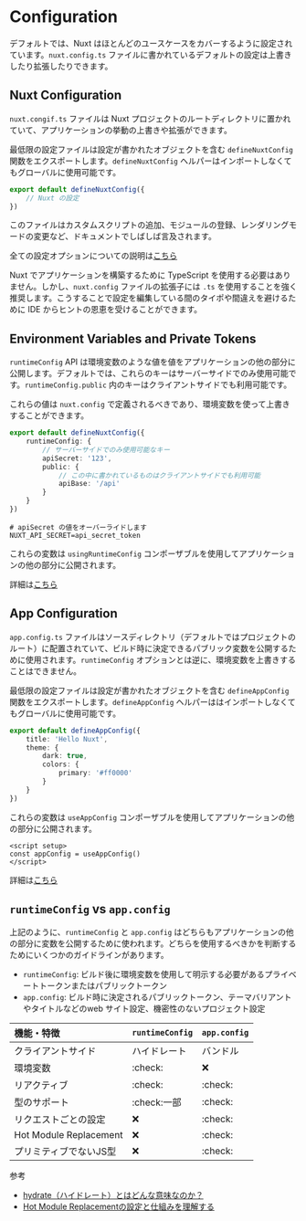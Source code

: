 # Configuration
デフォルトでは、Nuxt はほとんどのユースケースをカバーするように設定されています。`nuxt.config.ts` ファイルに書かれているデフォルトの設定は上書きしたり拡張したりできます。

## Nuxt Configuration
`nuxt.congif.ts` ファイルは Nuxt プロジェクトのルートディレクトリに置かれていて、アプリケーションの挙動の上書きや拡張ができます。

最低限の設定ファイルは設定が書かれたオブジェクトを含む `defineNuxtConfig` 関数をエクスポートします。`defineNuxtConfig` ヘルパーはインポートしなくてもグローバルに使用可能です。
```ts
export default defineNuxtConfig({
    // Nuxt の設定
})
```
このファイルはカスタムスクリプトの追加、モジュールの登録、レンダリングモードの変更など、ドキュメントでしばしば言及されます。

全ての設定オプションについての説明は[こちら](https://nuxt.com/docs/api/configuration/nuxt-config)

Nuxt でアプリケーションを構築するために TypeScript を使用する必要はありません。しかし、`nuxt.config` ファイルの拡張子には `.ts` を使用することを強く推奨します。こうすることで設定を編集している間のタイポや間違えを避けるために IDE からヒントの恩恵を受けることができます。

## Environment Variables and Private Tokens
`runtimeConfig` API は環境変数のような値を値をアプリケーションの他の部分に公開します。デフォルトでは、これらのキーはサーバーサイドでのみ使用可能です。`runtimeConfig.public` 内のキーはクライアントサイドでも利用可能です。

これらの値は `nuxt.config` で定義されるべきであり、環境変数を使って上書きすることができます。

```ts
export default defineNuxtConfig({
    runtimeConfig: {
        // サーバーサイドでのみ使用可能なキー
        apiSecret: '123',
        public: {
            // この中に書かれているものはクライアントサイドでも利用可能
            apiBase: '/api'
        }
    }
})
```
```env
# apiSecret の値をオーバーライドします
NUXT_API_SECRET=api_secret_token
```
これらの変数は `usingRuntimeConfig` コンポーザブルを使用してアプリケーションの他の部分に公開されます。

詳細は[こちら](https://nuxt.com/docs/guide/going-further/runtime-config)

## App Configuration
`app.config.ts` ファイルはソースディレクトリ（デフォルトではプロジェクトのルート）に配置されていて、ビルド時に決定できるパブリック変数を公開するために使用されます。`runtimeConfig` オプションとは逆に、環境変数を上書きすることはできません。

最低限の設定ファイルは設定が書かれたオブジェクトを含む `defineAppConfig` 関数をエクスポートします。`defineAppConfig` ヘルパーははインポートしなくてもグローバルに使用可能です。
```ts
export default defineAppConfig({
    title: 'Hello Nuxt',
    theme: {
        dark: true,
        colors: {
            primary: '#ff0000'
        }
    }
})
```
これらの変数は `useAppConfig` コンポーザブルを使用してアプリケーションの他の部分に公開されます。
```Vue
<script setup>
const appConfig = useAppConfig()
</script>
```
詳細は[こちら](https://nuxt.com/docs/guide/directory-structure/app-config)

## `runtimeConfig` vs `app.config`
上記のように、`runtimeConfig` と `app.config` はどちらもアプリケーションの他の部分に変数を公開するために使われます。どちらを使用するべきかを判断するためにいくつかのガイドラインがあります。
- `runtimeConfig`: ビルド後に環境変数を使用して明示する必要があるプライベートトークンまたはパブリックトークン
- `app.config`: ビルド時に決定されるパブリックトークン、テーマバリアントやタイトルなどのweb サイト設定、機密性のないプロジェクト設定

|機能・特徴|`runtimeConfig`|`app.config`|
|:-|:-|:-|
|クライアントサイド|ハイドレート|バンドル|
|環境変数|:check:|:x:|
|リアクティブ|:check:|:check:|
|型のサポート|:check:一部|:check:|
|リクエストごとの設定|:x:|:check:|
|Hot Module Replacement|:x:|:check:|
|プリミティブでないJS型|:x:|:check:|

参考
- [hydrate（ハイドレート）とはどんな意味なのか？](https://zenn.dev/smallstall/articles/5531fd6647f713)
- [Hot Module Replacementの設定と仕組みを理解する](https://qiita.com/haradakunihiko/items/40486ec2b6b9aea119bb)